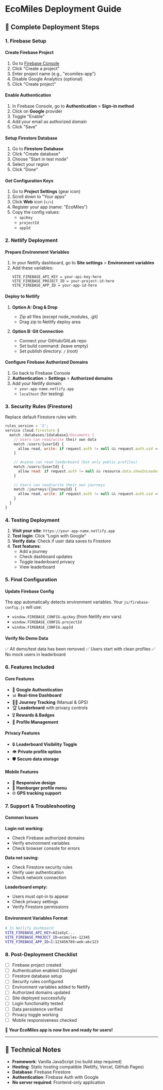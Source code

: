# EcoMiles Deployment Guide

## 🚀 Complete Deployment Steps

### 1. Firebase Setup

#### Create Firebase Project
1. Go to [Firebase Console](https://console.firebase.google.com/)
2. Click "Create a project"
3. Enter project name (e.g., "ecomiles-app")
4. Disable Google Analytics (optional)
5. Click "Create project"

#### Enable Authentication
1. In Firebase Console, go to **Authentication** > **Sign-in method**
2. Click on **Google** provider
3. Toggle "Enable"
4. Add your email as authorized domain
5. Click "Save"

#### Setup Firestore Database
1. Go to **Firestore Database**
2. Click "Create database"
3. Choose "Start in test mode"
4. Select your region
5. Click "Done"

#### Get Configuration Keys
1. Go to **Project Settings** (gear icon)
2. Scroll down to "Your apps"
3. Click **Web** icon (`</>`)
4. Register your app (name: "EcoMiles")
5. Copy the config values:
   - `apiKey`
   - `projectId` 
   - `appId`

### 2. Netlify Deployment

#### Prepare Environment Variables
1. In your Netlify dashboard, go to **Site settings** > **Environment variables**
2. Add these variables:
   ```
   VITE_FIREBASE_API_KEY = your-api-key-here
   VITE_FIREBASE_PROJECT_ID = your-project-id-here
   VITE_FIREBASE_APP_ID = your-app-id-here
   ```

#### Deploy to Netlify
1. **Option A: Drag & Drop**
   - Zip all files (except node_modules, .git)
   - Drag zip to Netlify deploy area

2. **Option B: Git Connection**
   - Connect your GitHub/GitLab repo
   - Set build command: (leave empty)
   - Set publish directory: `/` (root)

#### Configure Firebase Authorized Domains
1. Go back to Firebase Console
2. **Authentication** > **Settings** > **Authorized domains**
3. Add your Netlify domain:
   - `your-app-name.netlify.app`
   - `localhost` (for testing)

### 3. Security Rules (Firestore)

Replace default Firestore rules with:

```javascript
rules_version = '2';
service cloud.firestore {
  match /databases/{database}/documents {
    // Users can read/write their own data
    match /users/{userId} {
      allow read, write: if request.auth != null && request.auth.uid == userId;
    }
    
    // Anyone can read leaderboard (but only public profiles)
    match /users/{userId} {
      allow read: if request.auth != null && resource.data.showInLeaderboard == true;
    }
    
    // Users can read/write their own journeys
    match /journeys/{journeyId} {
      allow read, write: if request.auth != null && request.auth.uid == resource.data.userId;
    }
  }
}
```

### 4. Testing Deployment

1. **Visit your site**: `https://your-app-name.netlify.app`
2. **Test login**: Click "Login with Google"
3. **Verify data**: Check if user data saves to Firestore
4. **Test features**:
   - Add a journey
   - Check dashboard updates
   - Toggle leaderboard privacy
   - View leaderboard

### 5. Final Configuration

#### Update Firebase Config
The app automatically detects environment variables. Your `js/firebase-config.js` will use:
- `window.FIREBASE_CONFIG.apiKey` (from Netlify env vars)
- `window.FIREBASE_CONFIG.projectId`
- `window.FIREBASE_CONFIG.appId`

#### Verify No Demo Data
✅ All demo/test data has been removed
✅ Users start with clean profiles
✅ No mock users in leaderboard

### 6. Features Included

#### Core Features
- 🔐 **Google Authentication**
- 📊 **Real-time Dashboard**
- 🚶‍♀️ **Journey Tracking** (Manual & GPS)
- 🏆 **Leaderboard** with privacy controls
- 🎖️ **Rewards & Badges**
- 👤 **Profile Management**

#### Privacy Features
- 🔒 **Leaderboard Visibility Toggle**
- 👁️ **Private profile option**
- 🛡️ **Secure data storage**

#### Mobile Features
- 📱 **Responsive design**
- 🍔 **Hamburger profile menu**
- 🌐 **GPS tracking support**

### 7. Support & Troubleshooting

#### Common Issues

**Login not working:**
- Check Firebase authorized domains
- Verify environment variables
- Check browser console for errors

**Data not saving:**
- Check Firestore security rules
- Verify user authentication
- Check network connection

**Leaderboard empty:**
- Users must opt-in to appear
- Check privacy settings
- Verify Firestore permissions

#### Environment Variables Format
```bash
# In Netlify dashboard:
VITE_FIREBASE_API_KEY=AIzaSyC...
VITE_FIREBASE_PROJECT_ID=ecomiles-12345
VITE_FIREBASE_APP_ID=1:123456789:web:abc123
```

### 8. Post-Deployment Checklist

- [ ] Firebase project created
- [ ] Authentication enabled (Google)
- [ ] Firestore database setup
- [ ] Security rules configured
- [ ] Environment variables added to Netlify
- [ ] Authorized domains updated
- [ ] Site deployed successfully
- [ ] Login functionality tested
- [ ] Data persistence verified
- [ ] Privacy toggle working
- [ ] Mobile responsiveness checked

🎉 **Your EcoMiles app is now live and ready for users!**

---

## 🔧 Technical Notes

- **Framework**: Vanilla JavaScript (no build step required)
- **Hosting**: Static hosting compatible (Netlify, Vercel, GitHub Pages)
- **Database**: Firebase Firestore
- **Authentication**: Firebase Auth with Google
- **No server required**: Frontend-only application